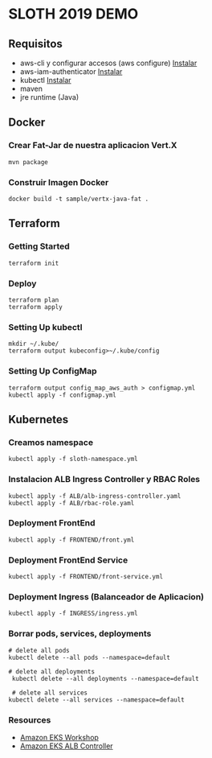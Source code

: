 # SLOTH 2019 DEMO 


## Requisitos
* aws-cli  y configurar accesos (aws configure) [Instalar](https://aws.amazon.com/es/cli/)
* aws-iam-authenticator [Instalar](https://docs.aws.amazon.com/eks/latest/userguide/install-aws-iam-authenticator.html)
* kubectl [Instalar](https://kubernetes.io/es/docs/tasks/tools/install-kubectl/)
* maven  
* jre runtime (Java) 

## Docker
### Crear Fat-Jar de nuestra aplicacion Vert.X
```
mvn package
```

### Construir Imagen Docker
```
docker build -t sample/vertx-java-fat .
```

## Terraform

### Getting Started
```
terraform init
```
### Deploy 
```
terraform plan
terraform apply
```
### Setting Up kubectl
```
mkdir ~/.kube/
terraform output kubeconfig>~/.kube/config
```
### Setting Up ConfigMap
```
terraform output config_map_aws_auth > configmap.yml
kubectl apply -f configmap.yml
```

## Kubernetes

### Creamos namespace 
```
kubectl apply -f sloth-namespace.yml
```
### Instalacion ALB Ingress Controller y RBAC Roles
```
kubectl apply -f ALB/alb-ingress-controller.yaml
kubectl apply -f ALB/rbac-role.yaml
```
### Deployment FrontEnd
```
kubectl apply -f FRONTEND/front.yml
```
### Deployment FrontEnd Service
```
kubectl apply -f FRONTEND/front-service.yml
```
### Deployment Ingress (Balanceador de Aplicacion)
```
kubectl apply -f INGRESS/ingress.yml
```
### Borrar pods, services, deployments

```
# delete all pods
kubectl delete --all pods --namespace=default

# delete all deployments
 kubectl delete --all deployments --namespace=default

 # delete all services
kubectl delete --all services --namespace=default
```



### Resources
* [ Amazon EKS Workshop ](https://eksworkshop.com/)
* [ Amazon EKS ALB Controller ](https://docs.aws.amazon.com/es_es/eks/latest/userguide/alb-ingress.html)

